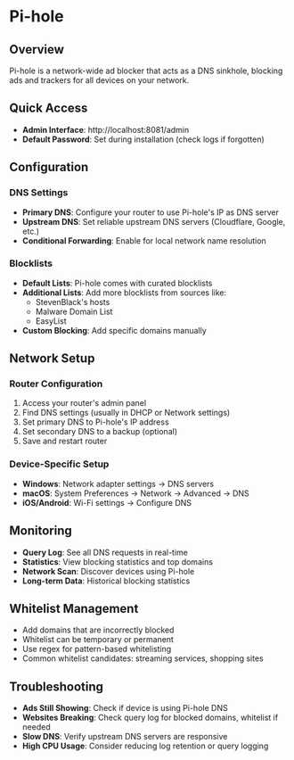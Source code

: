 # Pi-hole

## Overview
Pi-hole is a network-wide ad blocker that acts as a DNS sinkhole, blocking ads and trackers for all devices on your network.

## Quick Access
- **Admin Interface**: http://localhost:8081/admin
- **Default Password**: Set during installation (check logs if forgotten)

## Configuration

### DNS Settings
- **Primary DNS**: Configure your router to use Pi-hole's IP as DNS server
- **Upstream DNS**: Set reliable upstream DNS servers (Cloudflare, Google, etc.)
- **Conditional Forwarding**: Enable for local network name resolution

### Blocklists
- **Default Lists**: Pi-hole comes with curated blocklists
- **Additional Lists**: Add more blocklists from sources like:
  - StevenBlack's hosts
  - Malware Domain List
  - EasyList
- **Custom Blocking**: Add specific domains manually

## Network Setup

### Router Configuration
1. Access your router's admin panel
2. Find DNS settings (usually in DHCP or Network settings)
3. Set primary DNS to Pi-hole's IP address
4. Set secondary DNS to a backup (optional)
5. Save and restart router

### Device-Specific Setup
- **Windows**: Network adapter settings → DNS servers
- **macOS**: System Preferences → Network → Advanced → DNS
- **iOS/Android**: Wi-Fi settings → Configure DNS

## Monitoring
- **Query Log**: See all DNS requests in real-time
- **Statistics**: View blocking statistics and top domains
- **Network Scan**: Discover devices using Pi-hole
- **Long-term Data**: Historical blocking statistics

## Whitelist Management
- Add domains that are incorrectly blocked
- Whitelist can be temporary or permanent
- Use regex for pattern-based whitelisting
- Common whitelist candidates: streaming services, shopping sites

## Troubleshooting
- **Ads Still Showing**: Check if device is using Pi-hole DNS
- **Websites Breaking**: Check query log for blocked domains, whitelist if needed
- **Slow DNS**: Verify upstream DNS servers are responsive
- **High CPU Usage**: Consider reducing log retention or query logging